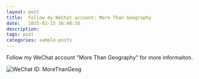 ```yaml
---
layout: post
title:  Follow my WeChat account: More Than Geography
date:   2015-03-15 16:40:16
description: 
tags: post
categories: sample-posts
---
```


Follow my WeChat account "More Than Geography" for more informaiton.

![WeChat ID: MoreThanGeog](geoxliu.github.io/assets/img/WeChat_MTG.png)
